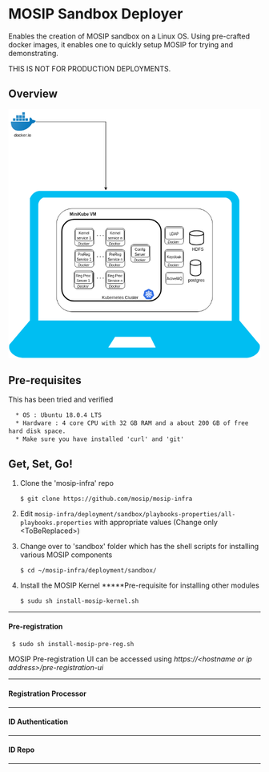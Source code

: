 # MOSIP Sandbox Deployer
  
Enables the creation of MOSIP sandbox on a Linux OS.  Using pre-crafted docker images, it enables one to quickly setup MOSIP for trying and demonstrating. 

THIS IS NOT FOR PRODUCTION DEPLOYMENTS.  

## Overview
![](images/sandbox-overview.png)

## Pre-requisites
This has been tried and verified

      * OS : Ubuntu 18.0.4 LTS
      * Hardware : 4 core CPU with 32 GB RAM and a about 200 GB of free hard disk space.
      * Make sure you have installed 'curl' and 'git'
      
## Get, Set, Go!
1. Clone the 'mosip-infra' repo

       $ git clone https://github.com/mosip/mosip-infra

1. Edit `mosip-infra/deployment/sandbox/playbooks-properties/all-playbooks.properties` with appropriate values (Change only \<ToBeReplaced\>)

1. Change over to 'sandbox' folder which has the shell scripts for installing various MOSIP components

       $ cd ~/mosip-infra/deployment/sandbox/

1. Install the MOSIP Kernel *****Pre-requisite for installing other modules

       $ sudu sh install-mosip-kernel.sh
  
***  
  
#### Pre-registration 

     $ sudo sh install-mosip-pre-reg.sh
     
MOSIP Pre-registration UI can be accessed using *https://\<hostname or ip address\>/pre-registration-ui*

***

#### Registration Processor

***

#### ID Authentication

***

#### ID Repo

***


